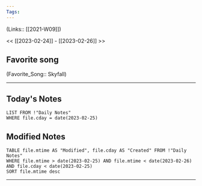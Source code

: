 ```yaml
---
Tags:
---
```

(Links:: [[2021-W09]])

<< [[2023-02-24]] - [[2023-02-26]] >>
## Favorite song
(Favorite_Song:: Skyfall)

___
## Today's Notes
```dataview
LIST FROM !"Daily Notes"
WHERE file.cday = date(2023-02-25)
```
## Modified Notes
```dataview
TABLE file.mtime AS "Modified", file.cday AS "Created" FROM !"Daily Notes" 
WHERE file.mtime > date(2023-02-25) AND file.mtime < date(2023-02-26) AND file.cday < date(2023-02-25)
SORT file.mtime desc
```
___
